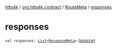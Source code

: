 [http4k](../../index.md) / [org.http4k.contract](../index.md) / [RouteMeta](index.md) / [responses](./responses.md)

# responses

`val responses: `[`List`](https://kotlinlang.org/api/latest/jvm/stdlib/kotlin.collections/-list/index.html)`<`[`ResponseMeta`](../-response-meta/index.md)`>` [(source)](https://github.com/http4k/http4k/blob/master/http4k-contract/src/main/kotlin/org/http4k/contract/routeMeta.kt#L83)